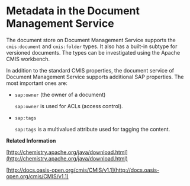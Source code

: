 <!-- loio8736dd79b4cb4e4092dc2d212553a3cd -->

# Metadata in the Document Management Service

The document store on Document Management Service supports the `cmis:document` and `cmis:folder` types. It also has a built-in subtype for versioned documents. The types can be investigated using the Apache CMIS workbench.

In addition to the standard CMIS properties, the document service of Document Management Service supports additional SAP properties. The most important ones are:

-   `sap:owner` \(the owner of a document\)

    `sap:owner` is used for ACLs \(access control\).

-   `sap:tags`

    `sap:tags` is a multivalued attribute used for tagging the content.


**Related Information**  


[http://chemistry.apache.org/java/download.html](http://chemistry.apache.org/java/download.html)

[http://docs.oasis-open.org/cmis/CMIS/v1.1](http://docs.oasis-open.org/cmis/CMIS/v1.1)

